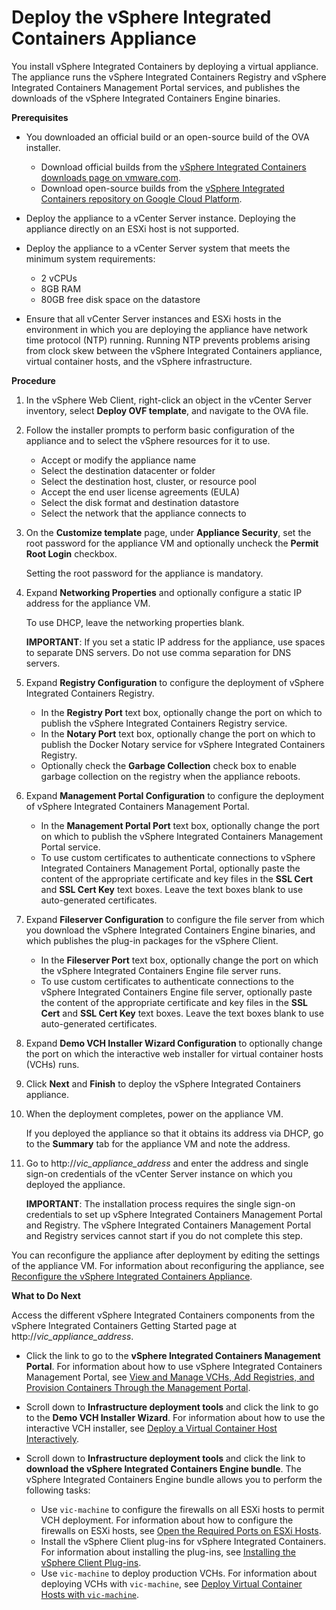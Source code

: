 # Deploy the vSphere Integrated Containers Appliance #

You install vSphere Integrated Containers by deploying a virtual appliance. The appliance runs the vSphere Integrated Containers Registry and vSphere Integrated Containers Management Portal services, and publishes the downloads of the vSphere Integrated Containers Engine binaries. 


**Prerequisites**

- You downloaded an official build or an open-source build of the OVA installer.

  - Download official builds from the [vSphere Integrated Containers downloads page on vmware.com](http://www.vmware.com/go/download-vic).
  - Download open-source builds from the [vSphere Integrated Containers repository on Google Cloud Platform](https://console.cloud.google.com/storage/browser/vic-product-ova-builds/).
- Deploy the appliance to a vCenter Server instance. Deploying the appliance directly on an ESXi host is not supported.
- Deploy the appliance to a vCenter Server system that meets the minimum system requirements:

   - 2 vCPUs
   - 8GB RAM
   - 80GB free disk space on the datastore
- Ensure that all vCenter Server instances and ESXi hosts in the environment in which you are deploying the appliance have network time protocol (NTP) running. Running NTP prevents problems arising from clock skew between the vSphere Integrated Containers appliance, virtual container hosts, and the vSphere infrastructure.

**Procedure**

1. In the vSphere Web Client, right-click an object in the vCenter Server inventory, select **Deploy OVF template**, and navigate to the OVA file.
2. Follow the installer prompts to perform basic configuration of the appliance and to select the vSphere resources for it to use. 

    - Accept or modify the appliance name
    - Select the destination datacenter or folder
    - Select the destination host, cluster, or resource pool
    - Accept the end user license agreements (EULA)
    - Select the disk format and destination datastore
    - Select the network that the appliance connects to

3. On the **Customize template** page, under **Appliance Security**, set the root password for the appliance VM and optionally uncheck the **Permit Root Login** checkbox. 

    Setting the root password for the appliance is mandatory.

5. Expand **Networking Properties** and optionally configure a static IP address for the appliance VM. 

    To use DHCP, leave the networking properties blank.

    **IMPORTANT**: If you set a static IP address for the appliance, use spaces to separate DNS servers. Do not use comma separation for DNS servers.

6. Expand **Registry Configuration** to configure the deployment of vSphere Integrated Containers Registry. 

    - In the **Registry Port** text box, optionally change the port on which to publish the vSphere Integrated Containers Registry service.
    - In the **Notary Port** text box, optionally change the port on which to publish the Docker Notary service for vSphere Integrated Containers Registry.
    - Optionally check the **Garbage Collection** check box to enable garbage collection on the registry when the appliance reboots. 

7. Expand **Management Portal Configuration** to configure the deployment of vSphere Integrated Containers Management Portal. 

    - In the **Management Portal Port** text box, optionally change the port on which to publish the vSphere Integrated Containers Management Portal service.
    - To use custom certificates to authenticate connections to vSphere Integrated Containers Management Portal, optionally paste the content of the appropriate certificate and key files in the **SSL Cert** and **SSL Cert Key** text boxes. Leave the text boxes blank to use auto-generated certificates.
7. Expand **Fileserver Configuration** to configure the file server from which you download the vSphere Integrated Containers Engine binaries, and which publishes the plug-in packages for the vSphere Client. 

   - In the **Fileserver Port** text box, optionally change the port on which the vSphere Integrated Containers Engine file server runs.
   - To use custom certificates to authenticate connections to the vSphere Integrated Containers Engine file server, optionally paste the content of the appropriate certificate and key files in the **SSL Cert** and **SSL Cert Key** text boxes. Leave the text boxes blank to use auto-generated certificates.

7. Expand **Demo VCH Installer Wizard Configuration** to optionally change the port on which the interactive web installer for virtual container hosts (VCHs) runs.
8. Click **Next** and **Finish** to deploy the vSphere Integrated Containers appliance.
9. When the deployment completes, power on the appliance VM.

    If you deployed the appliance so that it obtains its address via DHCP, go to the **Summary** tab for the appliance VM and note the address.

10. Go to  http://<i>vic_appliance_address</i> and enter the address and single sign-on credentials of the vCenter Server instance on which you deployed the appliance.

    **IMPORTANT**: The installation process requires the single sign-on credentials to set up vSphere Integrated Containers Management Portal and Registry. The vSphere Integrated Containers Management Portal and Registry services cannot start if you do not complete this step.

You can reconfigure the appliance after deployment by editing the settings of the appliance VM. For information about reconfiguring the appliance, see [Reconfigure the vSphere Integrated Containers Appliance](reconfigure_appliance.md).

**What to Do Next**

Access the different vSphere Integrated Containers components from the  vSphere Integrated Containers Getting Started page at  http://<i>vic_appliance_address</i>.

- Click the link to go to the **vSphere Integrated Containers Management Portal**. For information about how to use vSphere Integrated Containers Management Portal, see [View and Manage VCHs, Add Registries, and Provision Containers Through the Management Portal](../vic_cloud_admin/vchs_and_mgmt_portal.md).
- Scroll down to **Infrastructure deployment tools** and click the link to go to the **Demo VCH Installer Wizard**. For information about how to use the interactive VCH installer, see [Deploy a Virtual Container Host Interactively](deploy_demo_vch.md).
- Scroll down to **Infrastructure deployment tools** and click the link to **download the vSphere Integrated Containers Engine bundle**. The vSphere Integrated Containers Engine bundle allows you to perform the following tasks:

   - Use `vic-machine` to configure the firewalls on all ESXi hosts to permit VCH deployment. For information about how to configure the firewalls on ESXi hosts, see [Open the Required Ports on ESXi Hosts](open_ports_on_hosts.md).
   - Install the vSphere Client plug-ins for vSphere Integrated Containers. For information about installing the plug-ins, see [Installing the vSphere Client Plug-ins](install_vic_plugin.md).       
   - Use `vic-machine` to deploy production VCHs. For information about deploying VCHs with `vic-machine`, see [Deploy Virtual Container Hosts with `vic-machine`](deploy_vch.md).
      
      




   
